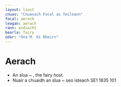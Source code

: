 ```yaml
---
layout: liost
cnuas: "Cnuasach Focal as Teileann"
focal: aerach
leagan: aerach
rann: aidiacht
bearla: fairy
údar: "Úna M. Uí Bheirn"
---
```


# Aerach

* An slua ~ , the fairy host.
* Nuair a chuaidh an slua ~ seo isteach SE1 1835 101
